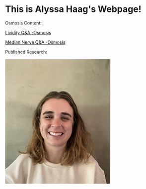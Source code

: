 # This is Alyssa Haag's Webpage!

Osmosis Content:

[Lividity Q&A -Osmosis](https://www.osmosis.org/answers/lividity)

[Median Nerve Q&A -Osmosis](https://www.osmosis.org/answers/median-nerve)

Published Research:

![Me](/Pic2.png)


